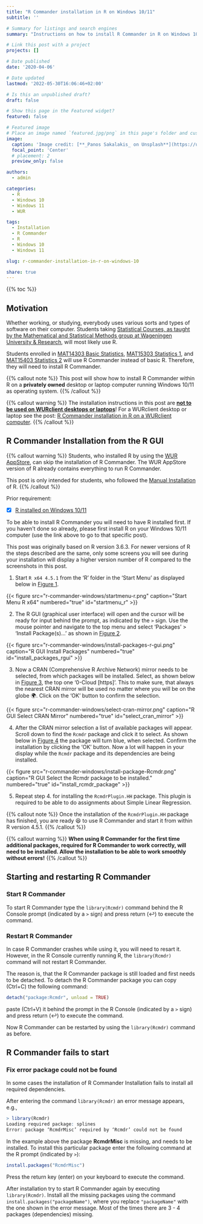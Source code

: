 ```yaml
---
title: "R Commander installation in R on Windows 10/11"
subtitle: ''

# Summary for listings and search engines
summary: "Instructions on how to install R Commander in R on Windows 10/11."

# Link this post with a project
projects: []

# Date published
date: '2020-04-06'

# Date updated
lastmod: '2022-05-30T16:06:46+02:00'

# Is this an unpublished draft?
draft: false

# Show this page in the Featured widget?
featured: false

# Featured image
# Place an image named `featured.jpg/png` in this page's folder and customize its options here.
image:
  caption: 'Image credit: [**_Panos Sakalakis_ on Unsplash**](https://unsplash.com/photos/AwDVMJKMjlU)'
  focal_point: 'Center'
  # placement: 2
  preview_only: false

authors:
  - admin

categories:
  - R
  - Windows 10
  - Windows 11
  - WUR

tags:
  - Installation
  - R Commander
  - R
  - Windows 10
  - Windows 11

slug: r-commander-installation-in-r-on-windows-10

share: true
---
```


{{% toc %}}

## Motivation
<!--Due to the novel coronavirus (SARS-CoV-2) and its related disease :mask: COVID-19 employees and students at Wageningen University & Research are all working from home.-->

Whether working, or studying, everybody uses various sorts and types of software on their computer. Students taking [Statistical Courses, as taught by the Mathematical and Statistical Methods group at Wageningen University & Research](https://www.wur.nl/en/research-results/research-institutes/plant-research/business-units/biometris/education/bsc-and-master-courses.htm), will most likely use R.

Students enrolled in [MAT14303 Basic Statistics](https://wur.osiris-student.nl/#/onderwijscatalogus/extern/cursus?cursuscode=MAT14303&collegejaar=huidig), [MAT15303 Statistics 1](https://wur.osiris-student.nl/#/onderwijscatalogus/extern/cursus?cursuscode=MAT15303&collegejaar=huidig), and [MAT15403 Statistics 2](https://wur.osiris-student.nl/#/onderwijscatalogus/extern/cursus?cursuscode=MAT154036&collegejaar=huidig) <!--and [MAT20306 Advanced Statistics](https://wur.osiris-student.nl/#/onderwijscatalogus/extern/cursus?cursuscode=MAT20306&collegejaar=huidig) (first two weeks of this course)--> will use R Commander instead of basic R. Therefore, they will need to install R Commander.

{{% callout note %}}
This post will show how to install R Commander within R on a **privately owned** desktop or laptop computer running Windows 10/11 as operating system.
{{% /callout %}}

{{% callout warning %}}
The installation instructions in this post are <u>**not to be used on WURclient desktops or laptops**</u>! For a WURclient desktop or laptop see the post: [R Commander installation in R on a WURclient computer](/post/2021/04/23/r-commander-installation-in-r-on-wurclient/).
{{% /callout %}}

## R Commander Installation from the R GUI

{{% callout warning %}}
Students, who installed R by using the [WUR AppStore](/post/2020/04/06/r-installation-windows-10/#1-wur-appstore), can skip the installation of R Commander. The WUR AppStore version of R already contains everything to run R Commander.

This post is only intended for students, who followed the [Manual Installation](/post/2020/04/06/r-installation-windows-10/#2-manual-installation) of R.
{{% /callout %}}

Prior requirement:

- [x] [R installed on Windows 10/11](/post/2020/04/06/r-installation-windows-10/)

To be able to install R Commander you will need to have R installed first. If you haven't done so already, please first install R on your Windows 10/11 computer (use the link above to go to that specific post).

This post was originally based on R version 3.6.3. For newer versions of R the steps described are the same, only some screens you will see during your installation will display a higher version number of R compared to the screenshots in this post.

1. Start `R x64 4.5.1` from the ‘R’ folder in the ‘Start Menu’ as displayed below in [Figure 1](#figure-startmenu_r).

{{< figure src="r-commander-windows/startmenu-r.png" caption="Start Menu R x64" numbered="true" id="startmenu_r" >}}

2. The R GUI (graphical user interface) will open and the cursor will be ready for input behind the prompt, as indicated by the `>` sign. Use the mouse pointer and navigate to the top menu and select ‘Packages’ > ‘Install Package(s)...’ as shown in [Figure 2](#figure-install_packages_rgui).

{{< figure src="r-commander-windows/install-packages-r-gui.png" caption="R GUI Install Packages" numbered="true" id="install_packages_rgui" >}}

3. Now a CRAN (Comprehensive R Archive Network) mirror needs to be selected, from which packages will be installed. Select, as shown below in [Figure 3](#figure-select_cran_mirror), the top one ‘0-Cloud [https]’. This to make sure, that always the nearest CRAN mirror will be used no matter where you will be on the globe :earth_africa:. Click on the ‘OK’ button to confirm the selection.

{{< figure src="r-commander-windows/select-cran-mirror.png" caption="R GUI Select CRAN Mirror" numbered="true" id="select_cran_mirror" >}}

4. After the CRAN mirror selection a list of available packages will appear. Scroll down to find the `Rcmdr` package and click it to select. As shown below in [Figure 4](#figure-install_rcmdr_package) the package will turn blue, when selected. Confirm the installation by clicking the ‘OK’ button. Now a lot will happen in your display while the `Rcmdr` package and its dependencies are being installed.

{{< figure src="r-commander-windows/install-package-Rcmdr.png" caption="R GUI Select the Rcmdr package to be installed." numbered="true" id="install_rcmdr_package" >}}

5. Repeat step 4. for installing the `RcmdrPlugin.HH` package. This plugin is required <!--in MAT-15403 Statistics 2--> to be able to do assignments about Simple Linear Regression.

{{% callout note %}}
Once the installation of the `RcmdrPlugin.HH` package has finished, you are ready :satisfied: to use R Commander and start it from within R version 4.5.1.
{{% /callout %}}

{{% callout warning %}}
**When using R Commander for the first time additional packages, required for R Commander to work correctly, will need to be installed. Allow the installation to be able to work smoothly without errors!**
{{% /callout %}}

## Starting and restarting R Commander

### Start R Commander
To start R Commander type the `library(Rcmdr)` command behind the R Console prompt (indicated by a `>` sign) and press return (&#8617;) to execute the command.


### Restart R Commander
In case R Commander crashes while using it, you will need to resart it. However, in the R Console currently running R, the `library(Rcmdr)` command will not restart R Commander.

The reason is, that the R Commander package is still loaded and first needs to be detached. To detach the R Commander package you can copy (Ctrl+C) the following command:
```R
detach("package:Rcmdr", unload = TRUE)
```
paste (Ctrl+V) it behind the prompt in the R Console (indicated by a `>` sign) and press return (&#8617;) to execute the command.

Now R Commander can be restarted by using the `library(Rcmdr)` command as before.

## R Commander fails to start

### Fix error package could not be found
In some cases the installation of R Commander Installation fails to install all required dependencies.

After entering the command `library(Rcmdr)` an error message appears, e.g.,

```R
> library(Rcmdr)
Loading required package: splines
Error: package ‘RcmdrMisc’ required by ‘Rcmdr’ could not be found
```
In the example above the package **RcmdrMisc** is missing, and needs to be installed. To install this particular package enter the following command at the R prompt (indicated by `>`):
```R
install.packages("RcmdrMisc")
```
Press the return key (enter) on your keyboard to execute the command.

After installation try to start R Commander again by executing `library(Rcmdr)`. Install all the missing packages using the command `install.packages("packageName")`, where you replace `"packageName"` with the one shown in the error message. Most of the times there are 3 - 4 packages (dependencies) missing.
